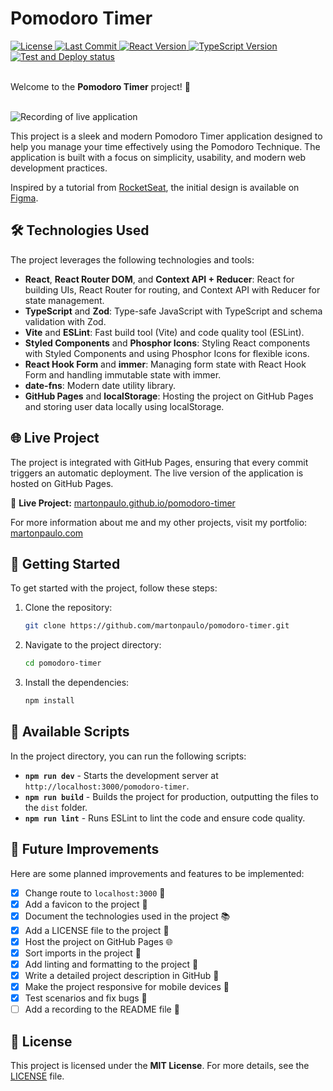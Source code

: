 # Pomodoro Timer

<div>
  <a href="https://github.com/martonpaulo/pomodoro-timer/blob/main/LICENSE">
    <img
      src="https://img.shields.io/github/license/martonpaulo/pomodoro-timer"
      alt="License"
    />
  </a>

  <a href="https://github.com/martonpaulo/pomodoro-timer/commits/main/">
    <img
      src="https://img.shields.io/github/last-commit/martonpaulo/pomodoro-timer"
      alt="Last Commit"
    />
  </a>

  <a href="https://github.com/martonpaulo/pomodoro-timer/blob/main/package.json">
    <img
      src="https://img.shields.io/github/package-json/dependency-version/martonpaulo/pomodoro-timer/react"
      alt="React Version"
    />
  </a>

  <a href="https://github.com/search?q=repo%3Amartonpaulo%2Fpomodoro-timer++language%3ATypeScript">
    <img
      src="https://img.shields.io/github/package-json/dependency-version/martonpaulo/pomodoro-timer/dev/typescript"
      alt="TypeScript Version"
    />
  </a>
</div>

<div>
  <a href="https://github.com/martonpaulo/pomodoro-timer/actions/workflows/deploy.yml">
    <img
      src="https://github.com/martonpaulo/pomodoro-timer/actions/workflows/deploy.yml/badge.svg"
      alt="Test and Deploy status"
    />
  </a>
</div>

<br />

Welcome to the **Pomodoro Timer** project! 🚀

<br />

<img alt="Recording of live application" src="public/recording.gif" />

<br />

This project is a sleek and modern Pomodoro Timer application designed to help you manage your time effectively using the Pomodoro Technique. The application is built with a focus on simplicity, usability, and modern web development practices.

Inspired by a tutorial from [RocketSeat](https://www.rocketseat.com.br/), the initial design is available on [Figma](https://www.figma.com/design/4tCa5znwYHpmT0bYGQp8u1/Pomodoro-Timer).

## 🛠️ Technologies Used

The project leverages the following technologies and tools:

- **React**, **React Router DOM**, and **Context API + Reducer**: React for building UIs, React Router for routing, and Context API with Reducer for state management.
- **TypeScript** and **Zod**: Type-safe JavaScript with TypeScript and schema validation with Zod.
- **Vite** and **ESLint**: Fast build tool (Vite) and code quality tool (ESLint).
- **Styled Components** and **Phosphor Icons**: Styling React components with Styled Components and using Phosphor Icons for flexible icons.
- **React Hook Form** and **immer**: Managing form state with React Hook Form and handling immutable state with immer.
- **date-fns**: Modern date utility library.
- **GitHub Pages** and **localStorage**: Hosting the project on GitHub Pages and storing user data locally using localStorage.

## 🌐 Live Project

The project is integrated with GitHub Pages, ensuring that every commit triggers an automatic deployment. The live version of the application is hosted on GitHub Pages.

🔗 **Live Project:** [martonpaulo.github.io/pomodoro-timer](https://martonpaulo.github.io/pomodoro-timer)

For more information about me and my other projects, visit my portfolio: [martonpaulo.com](https://martonpaulo.com)

## 🚀 Getting Started

To get started with the project, follow these steps:

1. Clone the repository:
   ```bash
   git clone https://github.com/martonpaulo/pomodoro-timer.git
   ```
2. Navigate to the project directory:
   ```bash
   cd pomodoro-timer
   ```
3. Install the dependencies:
   ```bash
   npm install
   ```

## 📜 Available Scripts

In the project directory, you can run the following scripts:

- **`npm run dev`** - Starts the development server at `http://localhost:3000/pomodoro-timer`.
- **`npm run build`** - Builds the project for production, outputting the files to the `dist` folder.
- **`npm run lint`** - Runs ESLint to lint the code and ensure code quality.

## 🔧 Future Improvements

Here are some planned improvements and features to be implemented:

- [x] Change route to `localhost:3000` 🚦
- [x] Add a favicon to the project 🌟
- [x] Document the technologies used in the project 📚
- [x] Add a LICENSE file to the project 📜
- [x] Host the project on GitHub Pages 🌐
- [x] Sort imports in the project 🧩
- [x] Add linting and formatting to the project 🧹
- [x] Write a detailed project description in GitHub 📝
- [x] Make the project responsive for mobile devices 📱
- [x] Test scenarios and fix bugs 🐛
- [ ] Add a recording to the README file 📸

## 📄 License

This project is licensed under the **MIT License**. For more details, see the [LICENSE](LICENSE) file.

